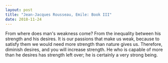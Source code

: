 ```yaml
---
layout: post
title: "Jean-Jacques Rousseau, Emile: Book III"
date: 2018-11-24
---
```


<!-- toc -->

From where does man's weakness come? From the inequality between his strength and his desires. It is our passions that make us weak, because to satisfy them we would need more strength than nature gives us. Therefore, diminish desires, and you will increase strength. He who is capable of more than he desires has strength left over; he is certainly a very strong being.
